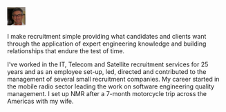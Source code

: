 <div>
<div class = col-md-6>

<img src="https://github.com/JosephMcArthur/Neil_McArthur_Website/blob/master/headshot2012.jpg?raw=true" alt="My face!" height="42" width="42">

</div>
<div class = col-md-6>

<p>I make recruitment simple providing what candidates and clients want through the application of expert engineering knowledge and building relationships that endure the test of time.</p>

<p>I’ve worked in the IT, Telecom and Satellite recruitment services for 25 years and as an employee set-up, led, directed and contributed to the management of several small recruitment companies. My career started in the mobile radio sector leading the work on software engineering quality management. I set up NMR after a 7-month motorcycle trip across the Americas with my wife.</p>

</div>
<div>
